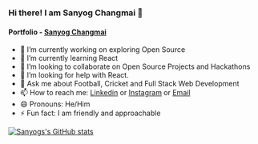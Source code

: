 ### Hi there! I am Sanyog Changmai 👋


#### Portfolio - [Sanyog Changmai](https://sanyogchangmai.github.io/)

- 🔭 I’m currently working on exploring Open Source
- 🌱 I’m currently learning React
- 👯 I’m looking to collaborate on Open Source Projects and Hackathons
- 🤔 I’m looking for help with React.
- 💬 Ask me about Football, Cricket and Full Stack Web Development
- 📫 How to reach me: [Linkedin](https://www.linkedin.com/in/sanyogchangmai29/) or [Instagram](https://www.instagram.com/iam_changmai/) or [Email](mailto:sanyogchangmai29@gmail.com)
- 😄 Pronouns: He/Him
- ⚡ Fun fact: I am friendly and approachable

[![Sanyogs's GitHub stats](https://github-readme-stats.vercel.app/api?username=sanyogchangmai&show_icons=true)](https://github.com/anuraghazra/github-readme-stats)

